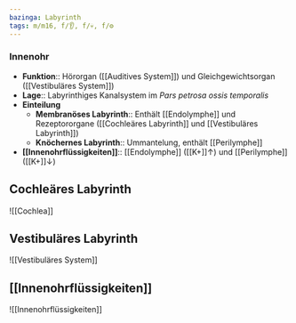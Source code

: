 ```yaml
---
bazinga: Labyrinth
tags: m/m16, f/👂, f/💀, f/⚙️
---
```

### Innenohr 
- **Funktion**:: Hörorgan ([[Auditives System]]) und Gleichgewichtsorgan ([[Vestibuläres System]])
- **Lage**:: Labyrinthiges Kanalsystem im *Pars petrosa ossis temporalis*
- **Einteilung**
	- **Membranöses Labyrinth**:: Enthält [[Endolymphe]] und Rezeptororgane ([[Cochleäres Labyrinth]] und [[Vestibuläres Labyrinth]])
	- **Knöchernes Labyrinth**:: Ummantelung, enthält [[Perilymphe]]
- **[[Innenohrflüssigkeiten]]**:: [[Endolymphe]] ([[K+]]↑) und [[Perilymphe]] ([[K+]]↓)

## Cochleäres Labyrinth
![[Cochlea]]

## Vestibuläres Labyrinth
![[Vestibuläres System]]

## [[Innenohrflüssigkeiten]]
![[Innenohrflüssigkeiten]]